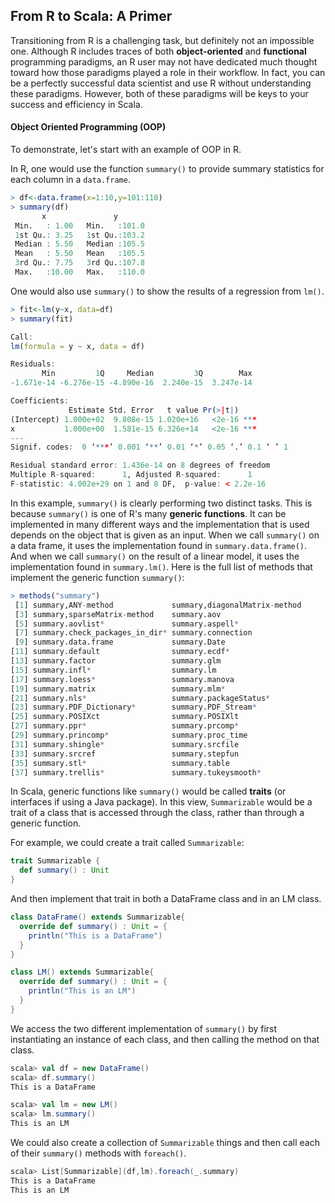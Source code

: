 From R to Scala: A Primer
------

Transitioning from R is a challenging task, but definitely not an impossible one. Although R includes traces of both **object-oriented** and **functional** programming paradigms, an R user may not have dedicated much thought toward how those paradigms played a role in their workflow. In fact, you can be a perfectly successful data scientist and use R without understanding these paradigms.  However, both of these paradigms will be keys to your success and efficiency in Scala.

#### Object Oriented Programming (OOP)

To demonstrate, let's start with an example of OOP in R.

In R, one would use the function `summary()` to provide summary statistics for each column in a `data.frame`.

```r
> df<-data.frame(x=1:10,y=101:110)
> summary(df)
       x               y        
 Min.   : 1.00   Min.   :101.0  
 1st Qu.: 3.25   1st Qu.:103.2  
 Median : 5.50   Median :105.5  
 Mean   : 5.50   Mean   :105.5  
 3rd Qu.: 7.75   3rd Qu.:107.8  
 Max.   :10.00   Max.   :110.0
```

One would also use `summary()` to show the results of a regression from `lm()`.

```r
> fit<-lm(y~x, data=df)
> summary(fit)

Call:
lm(formula = y ~ x, data = df)

Residuals:
       Min         1Q     Median         3Q        Max
-1.671e-14 -6.276e-15 -4.890e-16  2.240e-15  3.247e-14

Coefficients:
             Estimate Std. Error   t value Pr(>|t|)    
(Intercept) 1.000e+02  9.808e-15 1.020e+16   <2e-16 ***
x           1.000e+00  1.581e-15 6.326e+14   <2e-16 ***
---
Signif. codes:  0 ‘***’ 0.001 ‘**’ 0.01 ‘*’ 0.05 ‘.’ 0.1 ‘ ’ 1

Residual standard error: 1.436e-14 on 8 degrees of freedom
Multiple R-squared:      1,	Adjusted R-squared:      1
F-statistic: 4.002e+29 on 1 and 8 DF,  p-value: < 2.2e-16
```

In this example, `summary()` is clearly performing two distinct tasks. This is because `summary()` is one of R's many **generic functions**. It can be implemented in many different ways and the implementation that is used depends on the object that is given as an input. When we call `summary()` on a data frame, it uses the implementation found in `summary.data.frame()`. And when we call `summary()` on the result of a linear model, it uses the implementation found in `summary.lm()`.  Here is the full list of methods that implement the generic function `summary()`:

```r
> methods("summary")
 [1] summary,ANY-method             summary,diagonalMatrix-method
 [3] summary,sparseMatrix-method    summary.aov                   
 [5] summary.aovlist*               summary.aspell*               
 [7] summary.check_packages_in_dir* summary.connection            
 [9] summary.data.frame             summary.Date                  
[11] summary.default                summary.ecdf*                 
[13] summary.factor                 summary.glm                   
[15] summary.infl*                  summary.lm                    
[17] summary.loess*                 summary.manova                
[19] summary.matrix                 summary.mlm*                  
[21] summary.nls*                   summary.packageStatus*        
[23] summary.PDF_Dictionary*        summary.PDF_Stream*           
[25] summary.POSIXct                summary.POSIXlt               
[27] summary.ppr*                   summary.prcomp*               
[29] summary.princomp*              summary.proc_time             
[31] summary.shingle*               summary.srcfile               
[33] summary.srcref                 summary.stepfun               
[35] summary.stl*                   summary.table                 
[37] summary.trellis*               summary.tukeysmooth*  
```

In Scala, generic functions like `summary()` would be called  **traits** (or interfaces if using a Java package). In this view, `Summarizable` would be a trait of a class that is accessed through the class, rather than through a generic function.

For example, we could create a trait called `Summarizable`:

```scala
trait Summarizable {
  def summary() : Unit  
}
```
And then implement that trait in both a DataFrame class and in an LM class.

```scala
class DataFrame() extends Summarizable{
  override def summary() : Unit = {
    println("This is a DataFrame")
  }
}

class LM() extends Summarizable{
  override def summary() : Unit = {
    println("This is an LM")
  }
}
```

We access the two different implementation of `summary()` by first instantiating an instance of each class, and then calling the method on that class.

```scala
scala> val df = new DataFrame()
scala> df.summary()
This is a DataFrame

scala> val lm = new LM()
scala> lm.summary()
This is an LM
```

We could also create a collection of `Summarizable` things and then call each of their `summary()` methods with `foreach()`.

```scala
scala> List[Summarizable](df,lm).foreach(_.summary)
This is a DataFrame
This is an LM
```
